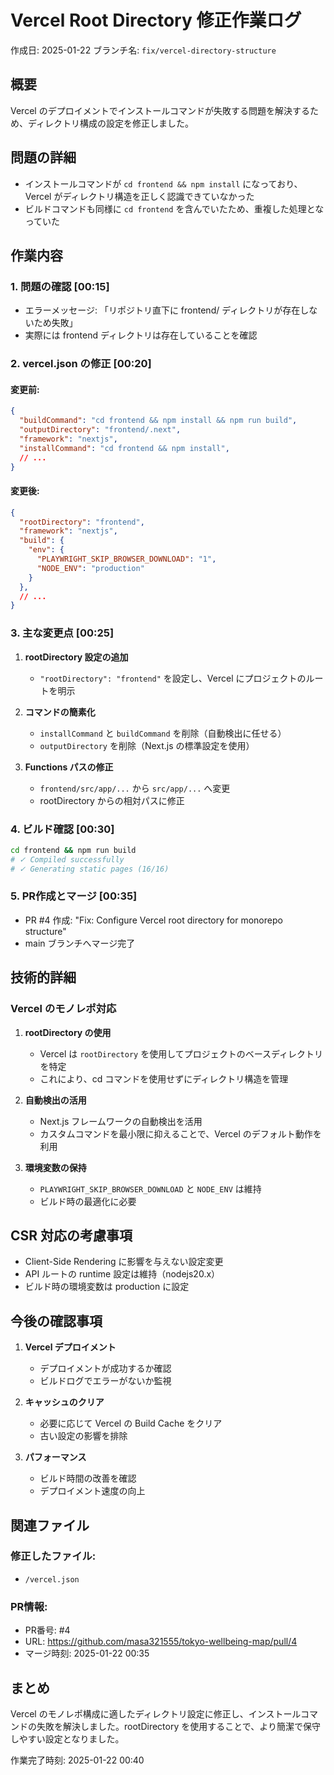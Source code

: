 # Vercel Root Directory 修正作業ログ

作成日: 2025-01-22
ブランチ名: `fix/vercel-directory-structure`

## 概要
Vercel のデプロイメントでインストールコマンドが失敗する問題を解決するため、ディレクトリ構成の設定を修正しました。

## 問題の詳細
- インストールコマンドが `cd frontend && npm install` になっており、Vercel がディレクトリ構造を正しく認識できていなかった
- ビルドコマンドも同様に `cd frontend` を含んでいたため、重複した処理となっていた

## 作業内容

### 1. 問題の確認 [00:15]
- エラーメッセージ: 「リポジトリ直下に frontend/ ディレクトリが存在しないため失敗」
- 実際には frontend ディレクトリは存在していることを確認

### 2. vercel.json の修正 [00:20]

#### 変更前:
```json
{
  "buildCommand": "cd frontend && npm install && npm run build",
  "outputDirectory": "frontend/.next",
  "framework": "nextjs",
  "installCommand": "cd frontend && npm install",
  // ...
}
```

#### 変更後:
```json
{
  "rootDirectory": "frontend",
  "framework": "nextjs",
  "build": {
    "env": {
      "PLAYWRIGHT_SKIP_BROWSER_DOWNLOAD": "1",
      "NODE_ENV": "production"
    }
  },
  // ...
}
```

### 3. 主な変更点 [00:25]
1. **rootDirectory 設定の追加**
   - `"rootDirectory": "frontend"` を設定し、Vercel にプロジェクトのルートを明示
   
2. **コマンドの簡素化**
   - `installCommand` と `buildCommand` を削除（自動検出に任せる）
   - `outputDirectory` を削除（Next.js の標準設定を使用）
   
3. **Functions パスの修正**
   - `frontend/src/app/...` から `src/app/...` へ変更
   - rootDirectory からの相対パスに修正

### 4. ビルド確認 [00:30]
```bash
cd frontend && npm run build
# ✓ Compiled successfully
# ✓ Generating static pages (16/16)
```

### 5. PR作成とマージ [00:35]
- PR #4 作成: "Fix: Configure Vercel root directory for monorepo structure"
- main ブランチへマージ完了

## 技術的詳細

### Vercel のモノレポ対応
1. **rootDirectory の使用**
   - Vercel は `rootDirectory` を使用してプロジェクトのベースディレクトリを特定
   - これにより、cd コマンドを使用せずにディレクトリ構造を管理

2. **自動検出の活用**
   - Next.js フレームワークの自動検出を活用
   - カスタムコマンドを最小限に抑えることで、Vercel のデフォルト動作を利用

3. **環境変数の保持**
   - `PLAYWRIGHT_SKIP_BROWSER_DOWNLOAD` と `NODE_ENV` は維持
   - ビルド時の最適化に必要

## CSR 対応の考慮事項
- Client-Side Rendering に影響を与えない設定変更
- API ルートの runtime 設定は維持（nodejs20.x）
- ビルド時の環境変数は production に設定

## 今後の確認事項

1. **Vercel デプロイメント**
   - デプロイメントが成功するか確認
   - ビルドログでエラーがないか監視

2. **キャッシュのクリア**
   - 必要に応じて Vercel の Build Cache をクリア
   - 古い設定の影響を排除

3. **パフォーマンス**
   - ビルド時間の改善を確認
   - デプロイメント速度の向上

## 関連ファイル

### 修正したファイル:
- `/vercel.json`

### PR情報:
- PR番号: #4
- URL: https://github.com/masa321555/tokyo-wellbeing-map/pull/4
- マージ時刻: 2025-01-22 00:35

## まとめ
Vercel のモノレポ構成に適したディレクトリ設定に修正し、インストールコマンドの失敗を解決しました。rootDirectory を使用することで、より簡潔で保守しやすい設定となりました。

作業完了時刻: 2025-01-22 00:40